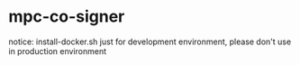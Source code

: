 # mpc-co-signer

notice: install-docker.sh just for development environment, please don't use in production environment

